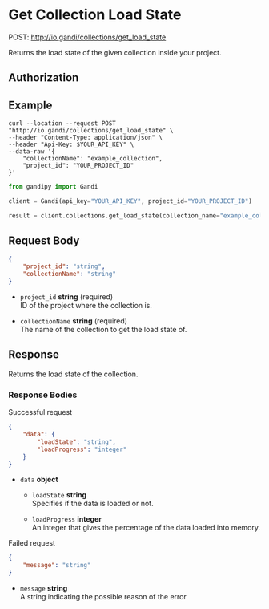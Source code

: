 # Get Collection Load State

POST: http://io.gandi/collections/get_load_state

Returns the load state of the given collection inside your project.

## Authorization

## Example


```shell
curl --location --request POST "http://io.gandi/collections/get_load_state" \
--header "Content-Type: application/json" \
--header "Api-Key: $YOUR_API_KEY" \
--data-raw '{
    "collectionName": "example_collection",
    "project_id": "YOUR_PROJECT_ID"
}'
```
```python
from gandipy import Gandi

client = Gandi(api_key="YOUR_API_KEY", project_id="YOUR_PROJECT_ID")

result = client.collections.get_load_state(collection_name="example_collection")
```
## Request Body

```json
{
    "project_id": "string",
    "collectionName": "string"
}
```

- `project_id` __string__ (required)</br> ID of the project where the collection is.

- `collectionName` __string__ (required)</br>The name of the collection to get the load state of.


## Response

Returns the load state of the collection.

### Response Bodies

Successful request
```json
{
    "data": {
        "loadState": "string",
        "loadProgress": "integer"
    }
}
```
- `data` __object__ 

    - `loadState` __string__ </br> Specifies if the data is loaded or not.

    - `loadProgress` __integer__ </br> An integer that gives the percentage of the data loaded into memory.

Failed request
```json
{
    "message": "string"
}
```
- `message` __string__ </br> A string indicating the possible reason of the error 
